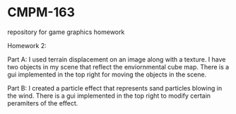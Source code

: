 # CMPM-163
repository for game graphics homework

Homework 2:

Part A: I used terrain displacement on an image along with a texture. I have two objects in my scene that reflect the enviornmental cube map. There is a gui implemented in the top right for moving the objects in the scene.

Part B: I created a particle effect that represents sand particles blowing in the wind. There is a gui implemented in the top right to modify certain peramiters of the effect.

